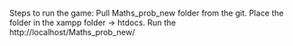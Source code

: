 Steps to run the game:
Pull Maths_prob_new folder from the git.
Place the folder in the xampp folder → htdocs.
Run the http://localhost/Maths_prob_new/ 
